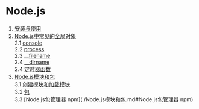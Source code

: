 # Node.js
1. [安装与使用](./安装与使用.md)
2. [Node.js中常见的全局对象](./Node.js中常见的全局对象.md)    
 2.1 [console](./Node.js中常见的全局对象.md#console)    
 2.2 [process](./Node.js中常见的全局对象.md#process)    
 2.3 [__filename](./Node.js中常见的全局对象.md#__filename)    
 2.4 [__dirname](./Node.js中常见的全局对象.md#__dirname)    
 2.4 [定时器函数](./Node.js中常见的全局对象.md#定时器函数)    
3. [Node.js模块和包](./Node.js模块和包.md)    
 3.1 [创建模块和加载模块](./Node.js模块和包.md#创建模块和加载模块)    
 3.2 [包](./Node.js模块和包.md#包)    
 3.3 [Node.js包管理器 npm](./Node.js模块和包.md#Node.js包管理器 npm)    
